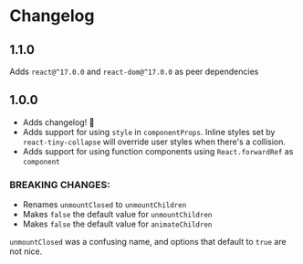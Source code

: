 # Changelog

## 1.1.0

Adds `react@^17.0.0` and `react-dom@^17.0.0` as peer dependencies

## 1.0.0

- Adds changelog! 🙈
- Adds support for using `style` in `componentProps`. Inline styles set by `react-tiny-collapse` will override user styles when there's a collision.
- Adds support for using function components using `React.forwardRef` as `component`

### BREAKING CHANGES:

- Renames `unmountClosed` to `unmountChildren`
- Makes `false` the default value for `unmountChildren`
- Makes `false` the default value for `animateChildren`

`unmountClosed` was a confusing name, and options that default to `true` are not nice.
